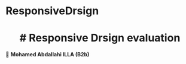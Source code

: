 # ResponsiveDrsign

<h1 align="center"># Responsive Drsign evaluation</h1>

👤 **Mohamed Abdallahi ILLA (B2b)** <br>
